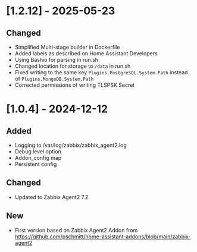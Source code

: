 # [1.2.12] - 2025-05-23

## Changed

- Simplified Multi-stage builder in Dockerfile
- Added labels as described on Home Assistant Developers
- Using Bashio for parsing in run.sh
- Changed location for storage to `/data` in run.sh
- Fixed writing to the same key `Plugins.PostgreSQL.System.Path` instead of `Plugins.MongoDB.System.Path`
- Corrected permissions of writing TLSPSK Secret


# [1.0.4] - 2024-12-12

## Added
- Logging to /var/log/zabbix/zabbix_agent2.log
- Debug level option
- Addon_config map
- Persistent config


## Changed

- Updated to Zabbix Agent2 7.2


## New

- First version based on Zabbix Agent2 Addon from https://github.com/pschmitt/home-assistant-addons/blob/main/zabbix-agent2